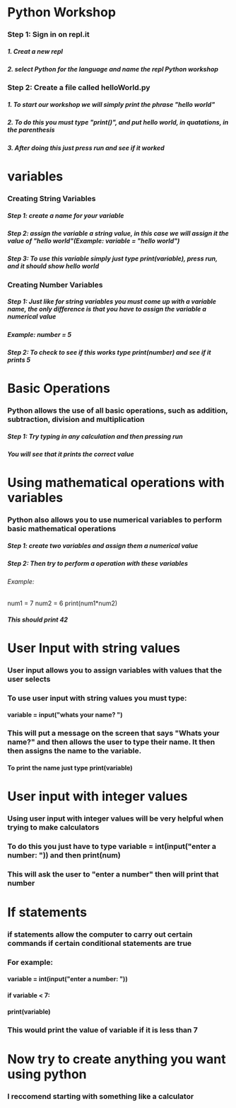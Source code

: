 # Python Workshop 
### Step 1: Sign in on repl.it 
##### 1. Creat a new repl 
##### 2. select Python for the language and name the repl Python workshop 

### Step 2: Create a file called helloWorld.py
##### 1. To start our workshop we will simply print the phrase "hello world"
##### 2. To do this you must type "print()", and put hello world, in quatations, in the parenthesis
##### 3. After doing this just press run and see if it worked 

# variables 
### Creating String Variables 
##### Step 1: create a name for your variable
##### Step 2: assign the variable a string value, in this case we will assign it the value of "hello world"(Example: variable = "hello world")
##### Step 3: To use this variable simply just type print(variable), press run, and it should show hello world 
### Creating Number Variables 
##### Step 1: Just like for string variables you must come up with a variable name, the only difference is that you have to assign the variable a numerical value 
##### Example: number = 5
##### Step 2: To check to see if this works type print(number) and see if it prints 5 

# Basic Operations 
### Python allows the use of all basic operations, such as addition, subtraction, division and multiplication
##### Step 1: Try typing in any calculation and then pressing run
##### You will see that it prints the correct value 

# Using mathematical operations with variables 
### Python also allows you to use numerical variables to perform basic mathematical operations 
##### Step 1: create two variables and assign them a numerical value 
##### Step 2: Then try to perform a operation with these variables 
###### Example: 
num1 = 7
num2 = 6
print(num1*num2)
##### This should print 42

# User Input with string values 
### User input allows you to assign variables with values that the user selects
### To use user input with string values you must type: 
#### variable = input("whats your name? ")
### This will put a message on the screen that says "Whats your name?" and then allows the user to type their name. It then then assigns the name to the variable. 
#### To print the name just type print(variable) 

# User input with integer values 
### Using user input with integer values will be very helpful when trying to make calculators 
### To do this you just have to type variable = int(input("enter a number: ")) and then print(num)
### This will ask the user to "enter a number" then will print that number

# If statements 
### if statements allow the computer to carry out certain commands if certain conditional statements are true 
### For example: 
#### variable = int(input("enter a number: "))
#### if variable < 7:
####    print(variable)
### This would print the value of variable if it is less than 7 

# Now try to create anything you want using python
### I reccomend starting with something like a calculator

